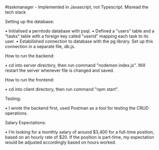 
#taskmanager - Implemented in Javascript, not Typescript. Misread the tech stack

Setting up the database:

• Initialised a perntodo database with psql. • Defined a "users" table and a "tasks" table with a foreign key called "userid" mapping each task to its user. • Estabilished connection to database with the pg library. Set up this connection in a separate file, db.js.

How to run the backend:

• cd into server directory, then run command "nodemon index.js". Will restart the server whenever file is changed and saved.

How to run the frontend:

• cd into client directory, then run command "npm start".

Testing:

• I wrote the backend first, used Postman as a tool for testing the CRUD operations.

Salary Expectations:

• I’m looking for a monthly salary of around $3,400 for a full-time position, based on an hourly rate of $20. If the position is part-time, my expectation would be adjusted accordingly based on hours worked.
